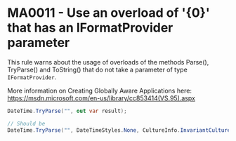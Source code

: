 # MA0011 - Use an overload of '{0}' that has an IFormatProvider parameter

This rule warns about the usage of overloads of the methods Parse(), TryParse() and ToString() that do not take a parameter of type `IFormatProvider`.

More information on Creating Globally Aware Applications here: <https://msdn.microsoft.com/en-us/library/cc853414(VS.95).aspx>

````csharp
DateTime.TryParse("", out var result);

// Should be
DateTime.TryParse("", DateTimeStyles.None, CultureInfo.InvariantCulture, out var result);
````
